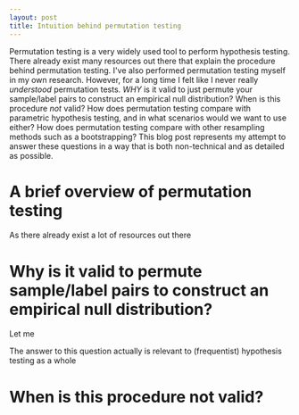 ```yaml
---
layout: post
title: Intuition behind permutation testing
---
```


Permutation testing is a very widely used tool to perform hypothesis testing. There already exist many resources out there that explain the procedure behind permutation testing. I've also performed permutation testing myself in my own research. However, for a long time I felt like I never really _understood_ permutation tests. _WHY_ is it valid to just permute your sample/label pairs to construct an empirical null distribution? When is this procedure _not_ valid? How does permutation testing compare with parametric hypothesis testing, and in what scenarios would we want to use either? How does permutation testing compare with other resampling methods such as a bootstrapping? This blog post represents my attempt to answer these questions in a way that is both non-technical and as detailed as possible.

# A brief overview of permutation testing

As there already exist a lot of resources out there


# Why is it valid to permute sample/label pairs to construct an empirical null distribution?

Let me 


The answer to this question actually is relevant to (frequentist) hypothesis testing as a whole

# When is this procedure not valid?
